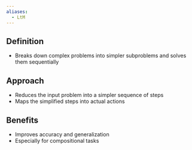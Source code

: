 ```yaml
---
aliases:
  - LtM
---
```


## Definition

- Breaks down complex problems into simpler subproblems and solves them sequentially

## Approach

- Reduces the input problem into a simpler sequence of steps
- Maps the simplified steps into actual actions

## Benefits

- Improves accuracy and generalization
- Especially for compositional tasks
